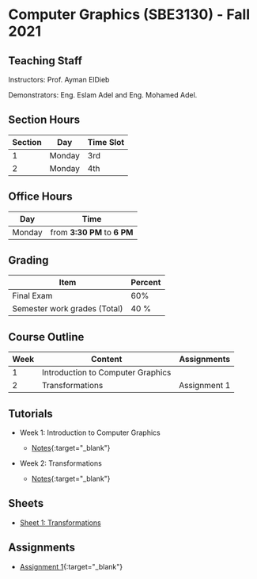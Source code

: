 # Computer  Graphics \(SBE3130\) - Fall 2021

## Teaching Staff

Instructors: Prof. Ayman ElDieb

Demonstrators:  Eng. Eslam Adel and Eng. Mohamed Adel.  


## Section Hours

| Section | Day | Time Slot |
|---------|-----|-----------|
|   1     | Monday | 3rd |
|   2     | Monday | 4th |

## Office Hours

| Day | Time |
|-----|-----------|
| Monday | from **3:30 PM** to **6 PM** |

## Grading

| Item | Percent  |
|-----|-----------|
| Final Exam | 60%  |
| Semester work grades (Total) | 40 % |


## Course Outline

| Week | Content |  Assignments
|------|-----------------|-----|
|   1  | Introduction to Computer Graphics| |
|   2  | Transformations | Assignment 1|

## Tutorials

* Week 1: Introduction to Computer Graphics
    * [Notes](https://sbme-tutorials.github.io/CG-Notes/Fall2021/notes/1-week1.html){:target="_blank"}

* Week 2: Transformations
    * [Notes](https://sbme-tutorials.github.io/CG-Notes/Fall2021/notes/2-week2.html){:target="_blank"}

## Sheets 

* [Sheet 1: Transformations](https://sbme-tutorials.github.io/CG-Notes/Fall2021/notes/Sheet1.pdf)

## Assignments


* [Assignment 1](https://sbme-tutorials.github.io/CG-Notes/Fall2021/assignments/assignment1.html){:target="_blank"}


